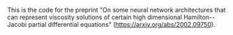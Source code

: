 This is the code for the preprint "On some neural network architectures that can represent viscosity solutions of certain high dimensional Hamilton--Jacobi partial differential equations" (https://arxiv.org/abs/2002.09750).
